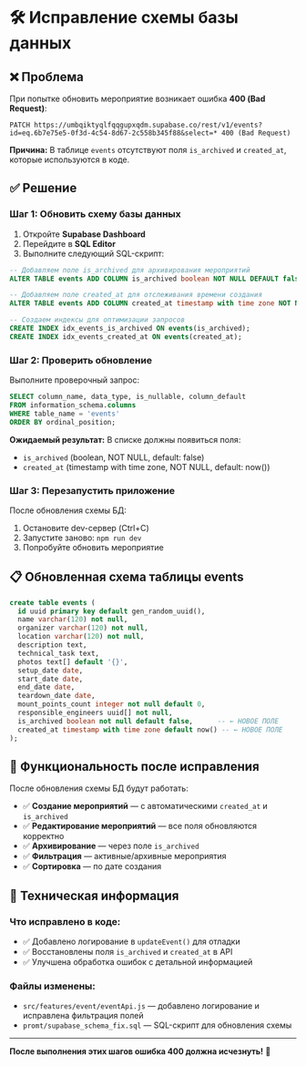 # 🛠️ Исправление схемы базы данных

## ❌ **Проблема**

При попытке обновить мероприятие возникает ошибка **400 (Bad Request)**:

```
PATCH https://umbqiktyqlfqqgupxqdm.supabase.co/rest/v1/events?id=eq.6b7e75e5-0f3d-4c54-8d67-2c558b345f88&select=* 400 (Bad Request)
```

**Причина:** В таблице `events` отсутствуют поля `is_archived` и `created_at`, которые используются в коде.

## ✅ **Решение**

### **Шаг 1: Обновить схему базы данных**

1. Откройте **Supabase Dashboard**
2. Перейдите в **SQL Editor**
3. Выполните следующий SQL-скрипт:

```sql
-- Добавляем поле is_archived для архивирования мероприятий
ALTER TABLE events ADD COLUMN is_archived boolean NOT NULL DEFAULT false;

-- Добавляем поле created_at для отслеживания времени создания
ALTER TABLE events ADD COLUMN created_at timestamp with time zone NOT NULL DEFAULT now();

-- Создаем индексы для оптимизации запросов
CREATE INDEX idx_events_is_archived ON events(is_archived);
CREATE INDEX idx_events_created_at ON events(created_at);
```

### **Шаг 2: Проверить обновление**

Выполните проверочный запрос:

```sql
SELECT column_name, data_type, is_nullable, column_default 
FROM information_schema.columns 
WHERE table_name = 'events' 
ORDER BY ordinal_position;
```

**Ожидаемый результат:** В списке должны появиться поля:
- `is_archived` (boolean, NOT NULL, default: false)
- `created_at` (timestamp with time zone, NOT NULL, default: now())

### **Шаг 3: Перезапустить приложение**

После обновления схемы БД:

1. Остановите dev-сервер (Ctrl+C)
2. Запустите заново: `npm run dev`
3. Попробуйте обновить мероприятие

## 📋 **Обновленная схема таблицы events**

```sql
create table events (
  id uuid primary key default gen_random_uuid(),
  name varchar(120) not null,
  organizer varchar(120) not null,
  location varchar(120) not null,
  description text,
  technical_task text,
  photos text[] default '{}',
  setup_date date,
  start_date date,
  end_date date,
  teardown_date date,
  mount_points_count integer not null default 0,
  responsible_engineers uuid[] not null,
  is_archived boolean not null default false,      -- ← НОВОЕ ПОЛЕ
  created_at timestamp with time zone default now() -- ← НОВОЕ ПОЛЕ
);
```

## 🎯 **Функциональность после исправления**

После обновления схемы БД будут работать:

- ✅ **Создание мероприятий** — с автоматическими `created_at` и `is_archived`
- ✅ **Редактирование мероприятий** — все поля обновляются корректно
- ✅ **Архивирование** — через поле `is_archived`
- ✅ **Фильтрация** — активные/архивные мероприятия
- ✅ **Сортировка** — по дате создания

## 🔧 **Техническая информация**

### **Что исправлено в коде:**
- ✅ Добавлено логирование в `updateEvent()` для отладки
- ✅ Восстановлены поля `is_archived` и `created_at` в API
- ✅ Улучшена обработка ошибок с детальной информацией

### **Файлы изменены:**
- `src/features/event/eventApi.js` — добавлено логирование и исправлена фильтрация полей
- `promt/supabase_schema_fix.sql` — SQL-скрипт для обновления схемы

---

**После выполнения этих шагов ошибка 400 должна исчезнуть!** 🎉 